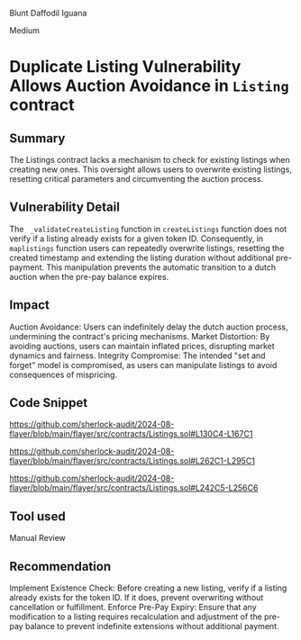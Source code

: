 Blunt Daffodil Iguana

Medium

# Duplicate Listing Vulnerability Allows Auction Avoidance in `Listing ` contract

## Summary
The Listings contract lacks a mechanism to check for existing listings when creating new ones. This oversight allows users to overwrite existing listings, resetting critical parameters and circumventing the auction process.
## Vulnerability Detail
The ` _validateCreateListing` function in `createListings` function does not verify if a listing already exists for a given token ID. Consequently, in `maplistings` function  users can repeatedly overwrite listings, resetting the created timestamp and extending the listing duration without additional pre-payment. This manipulation prevents the automatic transition to a dutch auction when the pre-pay balance expires.
## Impact
Auction Avoidance: Users can indefinitely delay the dutch auction process, undermining the contract's pricing mechanisms.
Market Distortion: By avoiding auctions, users can maintain inflated prices, disrupting market dynamics and fairness.
Integrity Compromise: The intended "set and forget" model is compromised, as users can manipulate listings to avoid consequences of mispricing.
## Code Snippet
https://github.com/sherlock-audit/2024-08-flayer/blob/main/flayer/src/contracts/Listings.sol#L130C4-L167C1

https://github.com/sherlock-audit/2024-08-flayer/blob/main/flayer/src/contracts/Listings.sol#L262C1-L295C1

https://github.com/sherlock-audit/2024-08-flayer/blob/main/flayer/src/contracts/Listings.sol#L242C5-L256C6
## Tool used

Manual Review

## Recommendation
Implement Existence Check: Before creating a new listing, verify if a listing already exists for the token ID. If it does, prevent overwriting without cancellation or fulfillment.
Enforce Pre-Pay Expiry: Ensure that any modification to a listing requires recalculation and adjustment of the pre-pay balance to prevent indefinite extensions without additional payment.